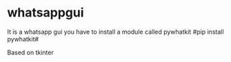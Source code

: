 # whatsappgui

It is a whatsapp gui you have to install a module called pywhatkit #pip install pywhatkit#

Based on tkinter
